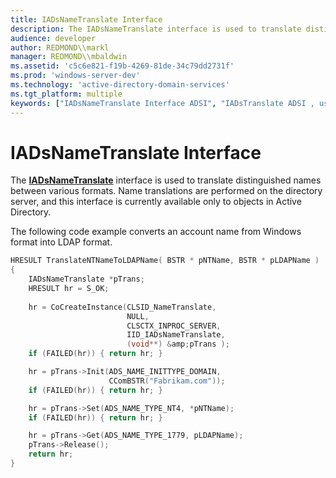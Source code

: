 ```yaml
---
title: IADsNameTranslate Interface
description: The IADsNameTranslate interface is used to translate distinguished names between various formats. Name translations are performed on the directory server, and this interface is currently available only to objects in Active Directory.
audience: developer
author: REDMOND\\markl
manager: REDMOND\\mbaldwin
ms.assetid: 'c5c6e821-f19b-4269-81de-34c79dd2731f'
ms.prod: 'windows-server-dev'
ms.technology: 'active-directory-domain-services'
ms.tgt_platform: multiple
keywords: ["IADsNameTranslate Interface ADSI", "IADsTranslate ADSI , using", "ADSI ADSI , example code C/C++ , using IADsTranslate"]
---
```


# IADsNameTranslate Interface

The [**IADsNameTranslate**](iadsnametranslate.md) interface is used to translate distinguished names between various formats. Name translations are performed on the directory server, and this interface is currently available only to objects in Active Directory.

The following code example converts an account name from Windows format into LDAP format.


```C++
HRESULT TranslateNTNameToLDAPName( BSTR * pNTName, BSTR * pLDAPName )
{
    IADsNameTranslate *pTrans;
    HRESULT hr = S_OK;
 
    hr = CoCreateInstance(CLSID_NameTranslate, 
                          NULL,
                          CLSCTX_INPROC_SERVER,
                          IID_IADsNameTranslate,
                          (void**) &amp;pTrans );
    if (FAILED(hr)) { return hr; }

    hr = pTrans->Init(ADS_NAME_INITTYPE_DOMAIN, 
                      CComBSTR("Fabrikam.com"));
    if (FAILED(hr)) { return hr; }

    hr = pTrans->Set(ADS_NAME_TYPE_NT4, *pNTName);
    if (FAILED(hr)) { return hr; }

    hr = pTrans->Get(ADS_NAME_TYPE_1779, pLDAPName);
    pTrans->Release();
    return hr;
}
```



 

 




